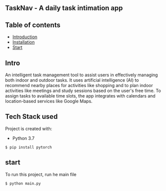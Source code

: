 ## TaskNav - A daily task intimation app

## Table of contents
* [Introduction](#Intro)
* [Installation](#Installation)
* [Start](#start)

## Intro
An intelligent task management tool to assist users in effectively managing both indoor and outdoor tasks. It uses artificial intelligence (AI) to recommend nearby places for activities like shopping and to plan indoor activities like meetings and study sessions based on the user's free time. To assign tasks to available time slots, the app integrates with calendars and location-based services like Google Maps.

## Tech Stack used
Project is created with:
* Python 3.7

```
$ pip install pytorch

```
	
## start
To run this project, run he main file

```
$ python main.py

```
